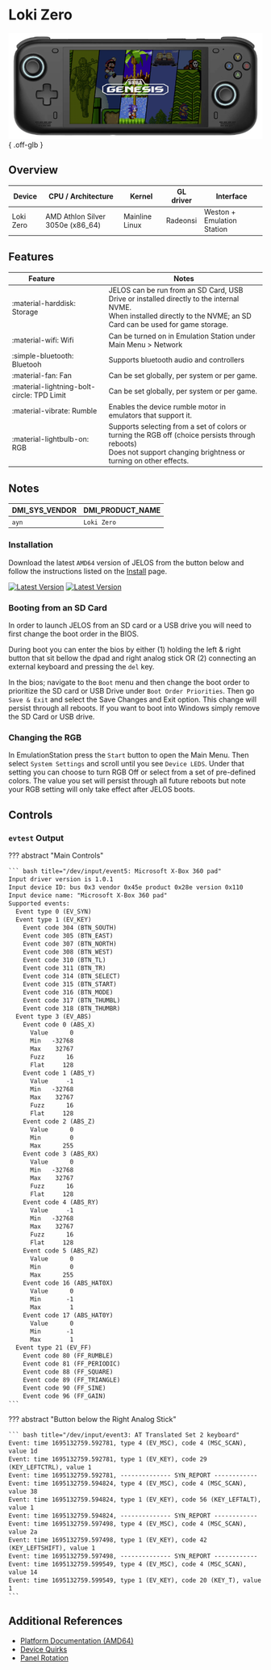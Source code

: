 # Loki Zero

![](../../_inc/images/devices/ayn-loki.png){ .off-glb }

## Overview

| Device | CPU / Architecture | Kernel | GL driver | Interface |
| -- | -- | -- | -- | -- |
| Loki Zero | AMD Athlon Silver 3050e (x86_64) | Mainline Linux | Radeonsi | Weston + Emulation Station |

## Features

| Feature&nbsp;&nbsp;&nbsp;&nbsp;&nbsp;&nbsp;&nbsp;&nbsp;&nbsp;&nbsp;&nbsp;&nbsp;&nbsp;&nbsp;&nbsp;&nbsp; | Notes |
| -- | -- |
| :material-harddisk: Storage | JELOS can be run from an SD Card, USB Drive or installed directly to the internal NVME. <br> When installed directly to the NVME; an SD Card can be used for game storage. |
| :material-wifi: Wifi | Can be turned on in Emulation Station under Main Menu > Network |
| :simple-bluetooth: Bluetooh | Supports bluetooth audio and controllers |
| :material-fan: Fan | Can be set globally, per system or per game. |
| :material-lightning-bolt-circle: TPD Limit | Can be set globally, per system or per game. |
| :material-vibrate: Rumble | Enables the device rumble motor in emulators that support it. |
| :material-lightbulb-on: RGB | Supports selecting from a set of colors or turning the RGB off (choice persists through reboots) <br> Does not support changing brightness or turning on other effects. |

## Notes

| DMI_SYS_VENDOR | DMI_PRODUCT_NAME |
| -- | -- |
| `ayn` | `Loki Zero` |

### Installation

Download the latest `AMD64` version of JELOS from the button below and follow the instructions listed on the [Install](../../../play/install/) page.

[![Latest Version](https://img.shields.io/github/release/JustEnoughLinuxOS/distribution.svg?labelColor=111111&color=5998FF&label=Latest&style=flat#only-light)](https://github.com/JustEnoughLinuxOS/distribution/releases/latest)
[![Latest Version](https://img.shields.io/github/release/JustEnoughLinuxOS/distribution.svg?labelColor=dddddd&color=5998FF&label=Latest&style=flat#only-dark)](https://github.com/JustEnoughLinuxOS/distribution/releases/latest)

### Booting from an SD Card

In order to launch JELOS from an SD card or a USB drive you will need to first change the boot order in the BIOS.  

During boot you can enter the bios by either (1) holding the left & right button that sit bellow the dpad and right analog stick OR (2) connecting an external keyboard and pressing the `del` key.  

In the bios; navigate to the `Boot` menu and then change the boot order to prioritize the SD card or USB Drive under `Boot Order Priorities`. Then go `Save & Exit` and select the Save Changes and Exit option.  This change will persist through all reboots.  If you want to boot into Windows simply remove the SD Card or USB drive.

### Changing the RGB 

In EmulationStation press the `Start` button to open the Main Menu.  Then select `System Settings` and scroll until you see `Device LEDS`.  Under that setting you can choose to turn RGB Off or select from a set of pre-defined colors.  The value you set will persist through all future reboots but note your RGB setting will only take effect after JELOS boots.

## Controls

### `evtest` Output

??? abstract "Main Controls"

	``` bash title="/dev/input/event5: Microsoft X-Box 360 pad"
	Input driver version is 1.0.1
	Input device ID: bus 0x3 vendor 0x45e product 0x28e version 0x110
	Input device name: "Microsoft X-Box 360 pad"
	Supported events:
	  Event type 0 (EV_SYN)
	  Event type 1 (EV_KEY)
	    Event code 304 (BTN_SOUTH)
	    Event code 305 (BTN_EAST)
	    Event code 307 (BTN_NORTH)
	    Event code 308 (BTN_WEST)
	    Event code 310 (BTN_TL)
	    Event code 311 (BTN_TR)
	    Event code 314 (BTN_SELECT)
	    Event code 315 (BTN_START)
	    Event code 316 (BTN_MODE)
	    Event code 317 (BTN_THUMBL)
	    Event code 318 (BTN_THUMBR)
	  Event type 3 (EV_ABS)
	    Event code 0 (ABS_X)
	      Value      0
	      Min   -32768
	      Max    32767
	      Fuzz      16
	      Flat     128
	    Event code 1 (ABS_Y)
	      Value     -1
	      Min   -32768
	      Max    32767
	      Fuzz      16
	      Flat     128
	    Event code 2 (ABS_Z)
	      Value      0
	      Min        0
	      Max      255
	    Event code 3 (ABS_RX)
	      Value      0
	      Min   -32768
	      Max    32767
	      Fuzz      16
	      Flat     128
	    Event code 4 (ABS_RY)
	      Value     -1
	      Min   -32768
	      Max    32767
	      Fuzz      16
	      Flat     128
	    Event code 5 (ABS_RZ)
	      Value      0
	      Min        0
	      Max      255
	    Event code 16 (ABS_HAT0X)
	      Value      0
	      Min       -1
	      Max        1
	    Event code 17 (ABS_HAT0Y)
	      Value      0
	      Min       -1
	      Max        1
	  Event type 21 (EV_FF)
	    Event code 80 (FF_RUMBLE)
	    Event code 81 (FF_PERIODIC)
	    Event code 88 (FF_SQUARE)
	    Event code 89 (FF_TRIANGLE)
	    Event code 90 (FF_SINE)
	    Event code 96 (FF_GAIN)
	```

??? abstract "Button below the Right Analog Stick"

	``` bash title="/dev/input/event3: AT Translated Set 2 keyboard"
	Event: time 1695132759.592781, type 4 (EV_MSC), code 4 (MSC_SCAN), value 1d
	Event: time 1695132759.592781, type 1 (EV_KEY), code 29 (KEY_LEFTCTRL), value 1
	Event: time 1695132759.592781, -------------- SYN_REPORT ------------
	Event: time 1695132759.594824, type 4 (EV_MSC), code 4 (MSC_SCAN), value 38
	Event: time 1695132759.594824, type 1 (EV_KEY), code 56 (KEY_LEFTALT), value 1
	Event: time 1695132759.594824, -------------- SYN_REPORT ------------
	Event: time 1695132759.597498, type 4 (EV_MSC), code 4 (MSC_SCAN), value 2a
	Event: time 1695132759.597498, type 1 (EV_KEY), code 42 (KEY_LEFTSHIFT), value 1
	Event: time 1695132759.597498, -------------- SYN_REPORT ------------
	Event: time 1695132759.599549, type 4 (EV_MSC), code 4 (MSC_SCAN), value 14
	Event: time 1695132759.599549, type 1 (EV_KEY), code 20 (KEY_T), value 1
	```

## Additional References

- [Platform Documentation (AMD64)](https://github.com/JustEnoughLinuxOS/distribution/blob/main/documentation/PER_DEVICE_DOCUMENTATION/AMD64)
- [Device Quirks](https://github.com/JustEnoughLinuxOS/distribution/tree/main/packages/hardware/quirks/devices/ayn%20Loki%20Zero)
- [Panel Rotation](https://github.com/JustEnoughLinuxOS/distribution/blob/main/packages/kernel/linux/patches/AMD64/002-display-quirks.patch)